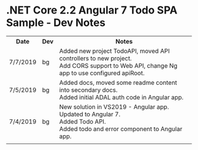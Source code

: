# .NET Core 2.2 Angular 7 Todo SPA Sample - Dev Notes

<table>
    <tr>
        <th>Date</th>
        <th>Dev</th>
        <th>Notes</th>
    </tr>
    <tr>
        <td>7/7/2019</td><td>bg</td>
		<td>
			Added new project TodoAPI, moved API controllers to new project.<br/>
			Add CORS support to Web API, change Ng app to use configured apiRoot.<br/>
		</td>
    </tr>
    <tr>
        <td>7/5/2019</td><td>bg</td>
		<td>
			Added docs, moved some readme content into secondary docs.<br/>
			Added initial ADAL auth code in Angular app.<br/>
		</td>
    </tr>
    <tr>
        <td>7/4/2019</td><td>bg</td>
		<td>
			New solution in VS2019 - Angular app.
			Updated to Angular 7.<br/>
			Added Todo API.<br/>
			Added todo and error component to Angular app.<br/>
		</td>
    </tr>
    <tr>
        <td></td><td></td>
		<td>
		</td>
    </tr>
</table>
